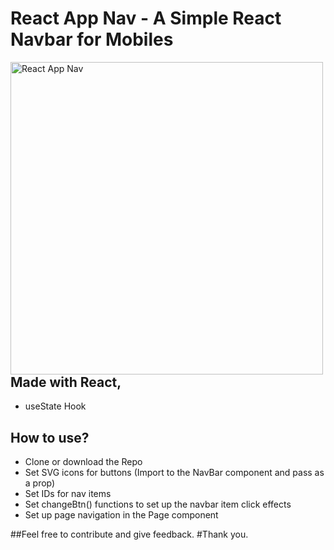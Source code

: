 # React App Nav - A Simple React Navbar for Mobiles

<img align="left" alt="React App Nav" width="500px" src="https://i.ibb.co/DtL4Ygh/dfdsf.jpg" />

## Made with React,

- useState Hook


## How to use?
- Clone or download the Repo
- Set SVG icons for buttons (Import to the NavBar component and pass as a prop)
- Set IDs for nav items 
- Set changeBtn() functions to set up the navbar item click effects
- Set up page navigation in the Page component 

##Feel free to contribute and give feedback. 
#Thank you. 